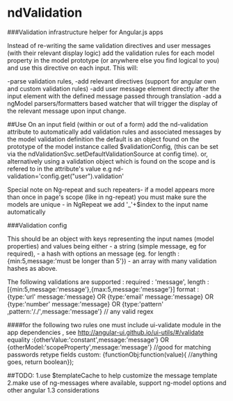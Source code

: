 ndValidation
============

###Validation infrastructure helper for Angular.js apps

Instead of re-writing the same validation directives and user messages (with their relevant display logic) add the validation rules for each model property 
in the model prototype (or anywhere else you find logical to you) and use this directive on each input.
This will:

-parse validation rules,
-add relevant directives (support for angular own and custom validation rules)
-add user message element directly after the input element with the defined message passed through translation
-add a ngModel parsers/formatters based watcher that will trigger the display of the relevant message upon input change.

##Use 
On an input field (within or out of a form) add the nd-validation attribute to automatically add validation rules and associated messages by the model validation definition
the default is an object found on the prototype of the model instance called $validationConfig, (this can be set via the  ndValidationSvc.setDefaultValidationSource at config time).
or, alternatively using a validation object which is found on the scope and is refered to in the attribute's value e.g nd-validation='config.get("user").validation'

Special note on Ng-repeat and such repeaters- if a model appears more than once in page's scope (like in ng-repeat) you must make sure the models are unique - in NgRepeat we add '_'+$index to the input name automatically


###Validation config 

This should be an object with keys representing the input names (model properties) and values being either
         - a string (simple message, eg for required),
         - a hash with options an message (eg. for length : {min:5,message:'must be longer than 5'})
         - an array with many validation hashes as above.
     
The following validations are supported :
       required : 'message',
       length : [{min:5,message:'message'},{max:5,message:'message'}]
       format : {type:'url' message:'message}
                 OR
                 {type:'email' message:'message}
                 OR
                 {type:'number' message:'message}
                 OR
                 {type:'pattern' ,pattern:'/\.\/',message:'message'} // any valid regex
                 
####for the following two rules one must include ui-validate module in the app dependencies , see http://angular-ui.github.io/ui-utils/#/validate
 equality :{otherValue:'constant',message:'message'}
                     OR
 {otherModel:'scopeProperty',message:'message'} //good for matching passwords retype fields
 custom: {functionObj:function(value){ //anything goes, return boolean});

 
 ##TODO:
 1.use $templateCache to help customize the message template
 2.make use of ng-messages where available, support ng-model options and other angular 1.3 considerations
 